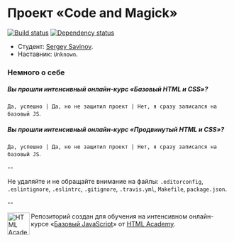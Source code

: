 # Проект «Code and Magick»

[![Build status][travis-image]][travis-url]
[![Dependency status][dependency-image]][dependency-url]

* Студент: [Sergey Savinov](https://htmlacademy.ru/profile/id108375).
* Наставник: `Unknown`.

### Немного о себе

##### Вы прошли интенсивный онлайн-курс «Базовый HTML и CSS»?
`Да, успешно | Да, но не защитил проект | Нет, я сразу записался на базовый JS`.

##### Вы прошли интенсивный онлайн-курс «Продвинутый HTML и CSS»?
`Да, успешно | Да, но не защитил проект | Нет, я сразу записался на базовый JS`.

--

Не удаляйте и не обращайте внимание на файлы: `.editorconfig`, `.eslintignore`, `.eslintrc`, `.gitignore`, `.travis.yml`, `Makefile`, `package.json`.

--

<a href="https://htmlacademy.ru/js_intensive"><img align="left" width="50" height="50" title="HTML Academy" src="https://htmlacademy.ru/static/img/logo-github-javascript.svg"></a>

Репозиторий создан для обучения на интенсивном онлайн-курсе «[Базовый JavaScript](https://htmlacademy.ru/js_intensive)» от [HTML Academy](https://htmlacademy.ru).

[travis-image]: https://travis-ci.org/js-htmlacademy/108375-code-and-magick.svg?branch=master
[travis-url]: https://travis-ci.org/js-htmlacademy/108375-code-and-magick
[dependency-image]: https://david-dm.org/js-htmlacademy/108375-code-and-magick.svg?style=flat-square
[dependency-url]: https://david-dm.org/js-htmlacademy/108375-code-and-magick
